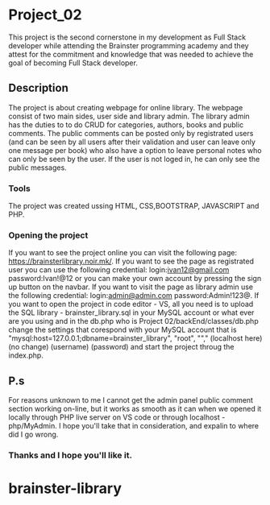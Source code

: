 # Project_02

This project is the second cornerstone in my development as Full Stack developer while attending the Brainster programming academy and they attest for the commitment and knowledge that was needed to achieve the goal of becoming Full Stack developer.

## Description
The project is about creating webpage for online library. The webpage consist of two main sides, user side and library admin. The library admin has the duties to to do CRUD for categories, authors, books and public comments. The public comments can be posted only by registrated users  (and can be seen by all users after their validation and user can leave only one message per book) who also have a option to leave personal notes who can only be seen by the user. If the user is not loged in, he can only see the public messages.   

### Tools
The project was created ussing HTML, CSS,BOOTSTRAP, JAVASCRIPT and PHP.

### Opening the project
If you want to see the project online you can visit the following page: https://brainsterlibrary.noir.mk/. If you want to see the page as registrated user you can use the following credential:
login:ivan12@gmail.com  password:Ivan!@12 or you can make your own account by pressing the sign up button on the navbar. If you want to visit the page as library admin use the following credential: login:admin@admin.com password:Admin!123@. If you want to open the project in code editor - VS, all you need is to upload the SQL library - brainster_library.sql in your MySQL account or what ever are you using and in the db.php who is Project 02/backEnd/classes/db.php change the settings that corespond with your MySQL account that is "mysql:host=127.0.0.1;dbname=brainster_library", "root", "","
                        (localhost here)    (no change)            (username) (password)
and start the project throug the index.php.

## P.s
For reasons unknown to me I cannot get the admin panel public comment section working on-line, but it works as smooth as it can when we opened it locally through PHP live server on VS code or through localhost - php/MyAdmin. I hope you'll take that in consideration, and expalin to where did I go wrong.

### Thanks and I hope you'll like it.



# brainster-library

